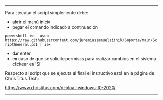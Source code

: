 ***
Para ejecutar el script simplemente debe:

- abrir el menú inicio
- pegar el comando indicado a continuación:

`powershell iwr -useb https://raw.githubusercontent.com/jeremiassamuelzitnik/Soporte/main/ScriptGeneral.ps1 | iex
`

- dar enter
- en caso de que se solicite permisos para realizar cambios en el sistema clickear en 'Si'

Respecto al script que se ejecuta al final el instructivo está en la página de Chris Titus Tech:

https://www.christitus.com/debloat-windows-10-2020/


***
